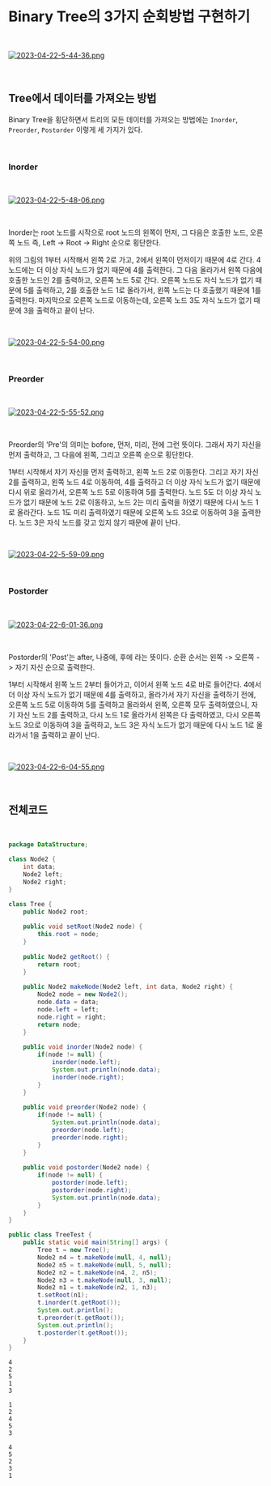 # Binary Tree의 3가지 순회방법 구현하기

</br>

[![2023-04-22-5-44-36.png](https://i.postimg.cc/wTWKDDrv/2023-04-22-5-44-36.png)](https://postimg.cc/4mhFgHsk)

</br>

## Tree에서 데이터를 가져오는 방법

Binary Tree을 횡단하면서 트리의 모든 데이터를 가져오는 방법에는 `Inorder`, `Preorder`, `Postorder` 이렇게 세 가지가 있다.

</br>

### Inorder

</br>

[![2023-04-22-5-48-06.png](https://i.postimg.cc/05X1hLYn/2023-04-22-5-48-06.png)](https://postimg.cc/grh7ZtBL)

</br>

Inorder는 root 노드를 시작으로 root 노드의 왼쪽이 먼저, 그 다음은 호출한 노드, 오른쪽 노드 즉, Left -> Root -> Right 순으로 횡단한다.

위의 그림의 1부터 시작해서 왼쪽 2로 가고, 2에서 왼쪽이 먼저이기 때문에 4로 간다. 4 노드에는 더 이상 자식 노드가 없기 때문에 4를 출력한다. 그 다음 올라가서 왼쪽 다음에 호출한 노드인 2를 출력하고, 오른쪽 노드 5로 간다. 오른쪽 노드도 자식 노드가 없기 때문에 5를 출력하고, 2를 호출한 노드 1로 올라가서, 왼쪽 노드는 다 호출했기 때문에 1를 출력한다. 마지막으로 오른쪽 노드로 이동하는데, 오른쪽 노드 3도 자식 노드가 없기 때문에 3을 출력하고 끝이 난다.

</br>

[![2023-04-22-5-54-00.png](https://i.postimg.cc/RZyDRmz6/2023-04-22-5-54-00.png)](https://postimg.cc/xXG5fW8n)

</br>

### Preorder

</br>

[![2023-04-22-5-55-52.png](https://i.postimg.cc/43FVt4Cq/2023-04-22-5-55-52.png)](https://postimg.cc/VSnJP8kW)

</br>

Preorder의 'Pre'의 의미는 bofore, 먼저, 미리, 전에 그런 뜻이다. 그래서 자기 자신을 먼저 출력하고, 그 다음에 왼쪽, 그리고 오른쪽 순으로 횡단한다.

1부터 시작해서 자기 자신을 먼저 출력하고, 왼쪽 노드 2로 이동한다. 그리고 자기 자신 2를 출력하고, 왼쪽 노드 4로 이동하여, 4를 출력하고 더 이상 자식 노드가 없기 때문에 다시 위로 올라가서, 오른쪽 노드 5로 이동하여 5를 출력한다. 노드 5도 더 이상 자식 노드가 없기 때문에 노드 2로 이동하고, 노드 2는 미리 출력을 하였기 때문에 다시 노드 1로 올라간다. 노드 1도 미리 출력하였기 때문에 오른쪽 노드 3으로 이동하여 3을 출력한다. 노드 3은 자식 노드를 갖고 있지 않기 때문에 끝이 난다.

</br>

[![2023-04-22-5-59-09.png](https://i.postimg.cc/76KHbhpJ/2023-04-22-5-59-09.png)](https://postimg.cc/47hkSf4X)

</br>

### Postorder

</br>

[![2023-04-22-6-01-36.png](https://i.postimg.cc/zvn1KfQk/2023-04-22-6-01-36.png)](https://postimg.cc/p5X7tPR9)

</br>

Postorder의 'Post'는 after, 나중에, 후에 라는 뜻이다. 순환 순서는 왼쪽 -> 오른쪽 -> 자기 자신 순으로 출력한다.

1부터 시작해서 왼쪽 노드 2부터 들어가고, 이어서 왼쪽 노드 4로 바로 들어간다. 4에서 더 이상 자식 노드가 없기 때문에 4를 출력하고, 올라가서 자기 자신을 출력하기 전에, 오른쪽 노드 5로 이동하여 5를 출력하고 올라와서 왼쪽, 오른쪽 모두 출력하였으니, 자기 자신 노드 2를 출력하고, 다시 노드 1로 올라가서 왼쪽은 다 출력하였고, 다시 오른쪽 노드 3으로 이동하여 3을 출력하고, 노드 3은 자식 노드가 없기 때문에 다시 노드 1로 올라가서 1을 출력하고 끝이 난다.

</br>

[![2023-04-22-6-04-55.png](https://i.postimg.cc/mDkDY73y/2023-04-22-6-04-55.png)](https://postimg.cc/N9hBY9zK)

</br>

## 전체코드

</br>

``` java
package DataStructure;

class Node2 {
	int data;
	Node2 left;
	Node2 right;
}

class Tree {
	public Node2 root;
	
	public void setRoot(Node2 node) {
		this.root = node;
	}
	
	public Node2 getRoot() {
		return root;
	}
	
	public Node2 makeNode(Node2 left, int data, Node2 right) {
		Node2 node = new Node2();
		node.data = data;
		node.left = left;
		node.right = right;
		return node;
	}
	
	public void inorder(Node2 node) {
		if(node != null) {
			inorder(node.left);
			System.out.println(node.data);
			inorder(node.right);
		}
	}
	
	public void preorder(Node2 node) {
		if(node != null) {
			System.out.println(node.data);
			preorder(node.left);
			preorder(node.right);
		}
	}
	
	public void postorder(Node2 node) {
		if(node != null) {
			postorder(node.left);
			postorder(node.right);
			System.out.println(node.data);
		}
	}
}

public class TreeTest {
	public static void main(String[] args) {
		Tree t = new Tree();
		Node2 n4 = t.makeNode(null, 4, null);
		Node2 n5 = t.makeNode(null, 5, null);
		Node2 n2 = t.makeNode(n4, 2, n5);
		Node2 n3 = t.makeNode(null, 3, null);
		Node2 n1 = t.makeNode(n2, 1, n3);
		t.setRoot(n1);
		t.inorder(t.getRoot());
		System.out.println();
		t.preorder(t.getRoot());
		System.out.println();
		t.postorder(t.getRoot());	
	}
}
```

```
4
2
5
1
3

1
2
4
5
3

4
5
2
3
1
``` 